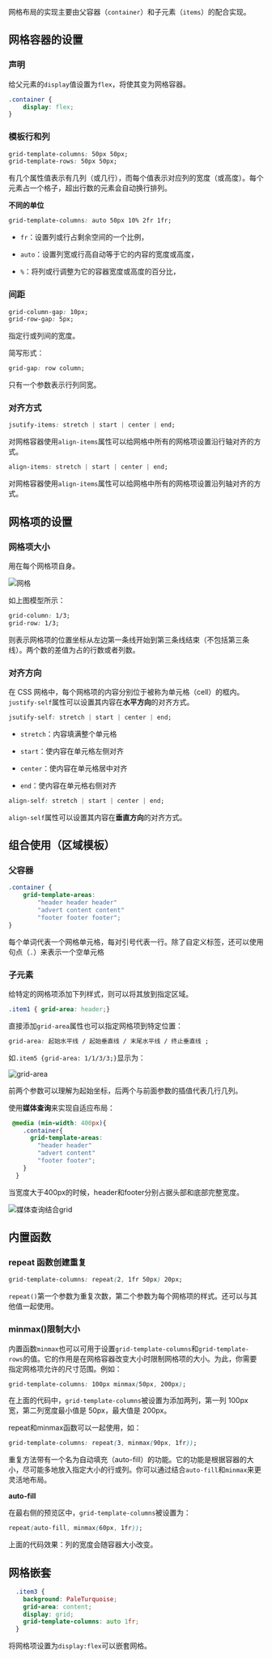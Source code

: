 网格布局的实现主要由父容器（`container`）和子元素（`items`）的配合实现。

## 网格容器的设置

### 声明

给父元素的`display`值设置为`flex`，将使其变为网格容器。

```css
.container {
    display: flex;
}
```

### 模板行和列

````css
grid-template-columns: 50px 50px;
grid-template-rows: 50px 50px;
````

有几个属性值表示有几列（或几行），而每个值表示对应列的宽度（或高度）。每个元素占一个格子，超出行数的元素会自动换行排列。

**不同的单位**

```css
grid-template-columns: auto 50px 10% 2fr 1fr;
```

- `fr`：设置列或行占剩余空间的一个比例，

- `auto`：设置列宽或行高自动等于它的内容的宽度或高度，

- `%`：将列或行调整为它的容器宽度或高度的百分比，

### 间距

```css
grid-column-gap: 10px;
grid-row-gap: 5px;
```

指定行或列间的宽度。

简写形式：

```css
grid-gap: row column;
```

只有一个参数表示行列同宽。

### 对齐方式

```css
jsutify-items: stretch | start | center | end;
```

对网格容器使用`align-items`属性可以给网格中所有的网格项设置沿行轴对齐的方式。



```css
align-items: stretch | start | center | end;
```

对网格容器使用`align-items`属性可以给网格中所有的网格项设置沿列轴对齐的方式。



## 网格项的设置

### 网格项大小

用在每个网格项自身。

![网格](images/grid-column.png)

如上图模型所示：

```css
grid-column: 1/3;
grid-row: 1/3;
```

则表示网格项的位置坐标从左边第一条线开始到第三条线结束（不包括第三条线）。两个数的差值为占的行数或者列数。

### 对齐方向

在 CSS 网格中，每个网格项的内容分别位于被称为单元格（cell）的框内。`justify-self`属性可以设置其内容在**水平方向**的对齐方式。

```css
jsutify-self: stretch | start | center | end;
```

- `stretch`：内容填满整个单元格

- `start`：使内容在单元格左侧对齐

- `center`：使内容在单元格居中对齐

- `end`：使内容在单元格右侧对齐



```css
align-self: stretch | start | center | end;
```

`align-self`属性可以设置其内容在**垂直方向**的对齐方式。

## 组合使用（区域模板）

### 父容器

```css
.container {
    grid-template-areas:
  		"header header header"
  		"advert content content"
  		"footer footer footer";
}
```

每个单词代表一个网格单元格，每对引号代表一行。除了自定义标签，还可以使用句点（`.`）来表示一个空单元格

### 子元素

给特定的网格项添加下列样式，则可以将其放到指定区域。

```css
.item1 { grid-area: header;}
```

直接添加`grid-area`属性也可以指定网格项到特定位置：

```css
grid-area: 起始水平线 / 起始垂直线 / 末尾水平线 / 终止垂直线 ;
```

如`.item5 {grid-area: 1/1/3/3;}`显示为：

![grid-area](images/grid-area.png)

前两个参数可以理解为起始坐标，后两个与前面参数的插值代表几行几列。

使用**媒体查询**来实现自适应布局：

```css
 @media (min-width: 400px){
    .container{
      grid-template-areas:
        "header header"
        "advert content"
        "footer footer";
    }
  }
```

当宽度大于400px的时候，header和footer分别占据头部和底部完整宽度。

![媒体查询结合grid](images/media-require.png)


## 内置函数

### repeat 函数创建重复

```css
grid-template-columns: repeat(2, 1fr 50px) 20px;
```

`repeat()`第一个参数为重复次数，第二个参数为每个网格项的样式。还可以与其他值一起使用。

### minmax()限制大小

内置函数`minmax`也可以可用于设置`grid-template-columns`和`grid-template-rows`的值。它的作用是在网格容器改变大小时限制网格项的大小。为此，你需要指定网格项允许的尺寸范围。例如：

```css
grid-template-columns: 100px minmax(50px, 200px);
```

在上面的代码中，`grid-template-columns`被设置为添加两列，第一列 100px 宽，第二列宽度最小值是 50px，最大值是 200px。

repeat和minmax函数可以一起使用，如：

```css
grid-template-columns: repeat(3, minmax(90px, 1fr));
```

重复方法带有一个名为自动填充（auto-fill）的功能。它的功能是根据容器的大小，尽可能多地放入指定大小的行或列。你可以通过结合`auto-fill`和`minmax`来更灵活地布局。

**auto-fill**

在最右侧的预览区中，`grid-template-columns`被设置为：

```css
repeat(auto-fill, minmax(60px, 1fr));
```

上面的代码效果：列的宽度会随容器大小改变。

## 网格嵌套

```css
  .item3 {
    background: PaleTurquoise;
    grid-area: content;
    display: grid;
    grid-template-columns: auto 1fr;
  }
```

将网格项设置为`display:flex`可以嵌套网格。